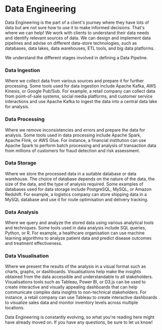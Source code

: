 # Data Engineering

Data Engineering is the part of a client's journey where they have lots of data but are not sure how to use it to make informed decisions. That's where we can help! We work with clients to understand their data needs and identify relevant sources of data. We can design and implement data pipelines and advise on different data-store technologies, such as databases, data lakes, data warehouses, ETL tools, and big data platforms.

We understand the different stages involved in defining a Data Pipeline.

### Data Ingestion
Where we collect data from various sources and prepare it for further processing. Some tools used for data ingestion include Apache Kafka, AWS Kinesis, or Google Pub/Sub. For example, a retail company can collect data from point-of-sale systems, social media platforms, and customer service interactions and use Apache Kafka to ingest the data into a central data lake for analysis.

### Data Processing
Where we remove inconsistencies and errors and prepare the data for analysis. Some tools used in data processing include Apache Spark, Apache Flink, or AWS Glue. For instance, a financial institution can use Apache Spark to perform batch processing and analysis of transaction data from millions of customers for fraud detection and risk assessment.

### Data Storage
Where we store the processed data in a suitable database or data warehouse. The choice of database depends on the nature of the data, the size of the data, and the type of analysis required. Some examples of databases used for data storage include PostgreSQL, MySQL, or Amazon Redshift. For example, a logistics company can store shipping data in a MySQL database and use it for route optimisation and delivery tracking.

### Data Analysis
Where we query and analyze the stored data using various analytical tools and techniques. Some tools used in data analysis include SQL queries, Python, or R. For example, a healthcare organisation can use machine learning algorithms to analyze patient data and predict disease outcomes and treatment effectiveness.

### Data Visualisation
Where we present the results of the analysis in a visual format such as charts, graphs, or dashboards. Visualisations help make the insights obtained from the data accessible and understandable to all stakeholders. Visualisations tools such as Tableau, Power BI, or D3.js can be used to create interactive and visually appealing dashboards that can help communicate complex data insights to non-technical stakeholders. For instance, a retail company can use Tableau to create interactive dashboards to visualize sales data and monitor inventory levels across multiple locations.

Data Engineering is constantly evolving, so what you're reading here might have already moved on. If you have any questions, be sure to let us know!